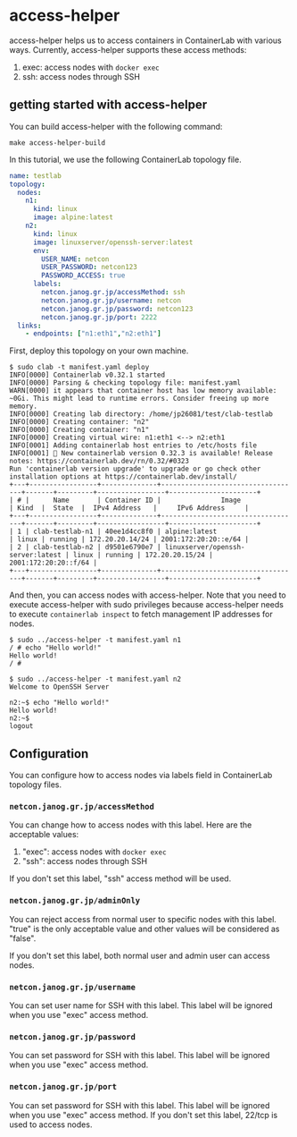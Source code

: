 # access-helper

access-helper helps us to access containers in ContainerLab with various ways. Currently, access-helper supports these access methods:

1. exec: access nodes with `docker exec`
2. ssh: access nodes through SSH

## getting started with access-helper

You can build access-helper with the following command:

```
make access-helper-build
```

In this tutorial, we use the following ContainerLab topology file.

```yaml
name: testlab
topology:
  nodes:
    n1:
      kind: linux
      image: alpine:latest
    n2:
      kind: linux
      image: linuxserver/openssh-server:latest
      env:
        USER_NAME: netcon
        USER_PASSWORD: netcon123
        PASSWORD_ACCESS: true
      labels:
        netcon.janog.gr.jp/accessMethod: ssh
        netcon.janog.gr.jp/username: netcon
        netcon.janog.gr.jp/password: netcon123
        netcon.janog.gr.jp/port: 2222
  links:
    - endpoints: ["n1:eth1","n2:eth1"]
```

First, deploy this topology on your own machine.

```
$ sudo clab -t manifest.yaml deploy
INFO[0000] Containerlab v0.32.1 started                 
INFO[0000] Parsing & checking topology file: manifest.yaml 
WARN[0000] it appears that container host has low memory available: ~0Gi. This might lead to runtime errors. Consider freeing up more memory. 
INFO[0000] Creating lab directory: /home/jp26081/test/clab-testlab 
INFO[0000] Creating container: "n2"                     
INFO[0000] Creating container: "n1"                     
INFO[0000] Creating virtual wire: n1:eth1 <--> n2:eth1  
INFO[0001] Adding containerlab host entries to /etc/hosts file 
INFO[0001] 🎉 New containerlab version 0.32.3 is available! Release notes: https://containerlab.dev/rn/0.32/#0323
Run 'containerlab version upgrade' to upgrade or go check other installation options at https://containerlab.dev/install/ 
+---+-----------------+--------------+-----------------------------------+-------+---------+-----------------+----------------------+
| # |      Name       | Container ID |               Image               | Kind  |  State  |  IPv4 Address   |     IPv6 Address     |
+---+-----------------+--------------+-----------------------------------+-------+---------+-----------------+----------------------+
| 1 | clab-testlab-n1 | 40ee1d4cc8f0 | alpine:latest                     | linux | running | 172.20.20.14/24 | 2001:172:20:20::e/64 |
| 2 | clab-testlab-n2 | d9501e6790e7 | linuxserver/openssh-server:latest | linux | running | 172.20.20.15/24 | 2001:172:20:20::f/64 |
+---+-----------------+--------------+-----------------------------------+-------+---------+-----------------+----------------------+
```

And then, you can access nodes with access-helper. Note that you need to execute access-helper with sudo privileges because access-helper needs to execute `containerlab inspect` to fetch management IP addresses for nodes.

```
$ sudo ../access-helper -t manifest.yaml n1
/ # echo "Hello world!"
Hello world!
/ # 

$ sudo ../access-helper -t manifest.yaml n2
Welcome to OpenSSH Server

n2:~$ echo "Hello world!"
Hello world!
n2:~$ 
logout
```

## Configuration

You can configure how to access nodes via labels field in ContainerLab topology files.

### `netcon.janog.gr.jp/accessMethod`

You can change how to access nodes with this label. Here are the acceptable values:

1. "exec": access nodes with `docker exec`
2. "ssh": access nodes through SSH

If you don't set this label, "ssh" access method will be used.

### `netcon.janog.gr.jp/adminOnly`

You can reject access from normal user to specific nodes with this label. "true" is the only acceptable value and other values will be considered as "false".

If you don't set this label, both normal user and admin user can access nodes.

### `netcon.janog.gr.jp/username`

You can set user name for SSH with this label. This label will be ignored when you use "exec" access method.

### `netcon.janog.gr.jp/password`

You can set password for SSH with this label. This label will be ignored when you use "exec" access method.

### `netcon.janog.gr.jp/port`

You can set password for SSH with this label. This label will be ignored when you use "exec" access method. If you don't set this label, 22/tcp is used to access nodes.
